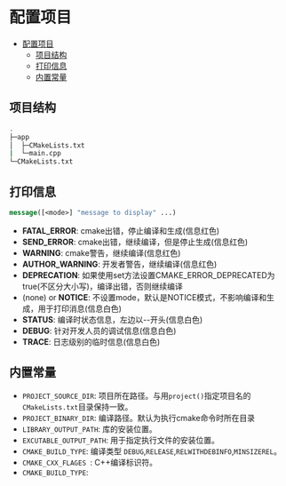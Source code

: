 # 配置项目
- [配置项目](#配置项目)
  - [项目结构](#项目结构)
  - [打印信息](#打印信息)
  - [内置常量](#内置常量)

## 项目结构
```bash
.
├─app
│  ├─CMakeLists.txt
|  └─main.cpp
└─CMakeLists.txt
```

## 打印信息
```cmake
message([<mode>] "message to display" ...)
```

- **FATAL_ERROR**: cmake出错，停止编译和生成(信息红色)
- **SEND_ERROR**: cmake出错，继续编译，但是停止生成(信息红色)
- **WARNING**: cmake警告，继续编译(信息红色)
- **AUTHOR_WARNING**: 开发者警告，继续编译(信息红色)
- **DEPRECATION**: 如果使用set方法设置CMAKE_ERROR_DEPRECATED为true(不区分大小写)，编译出错，否则继续编译
- (none) or **NOTICE**: 不设置mode，默认是NOTICE模式，不影响编译和生成，用于打印消息(信息白色)
- **STATUS**: 编译时状态信息，左边以--开头(信息白色)
- **DEBUG**: 针对开发人员的调试信息(信息白色)
- **TRACE**: 日志级别的临时信息(信息白色)


## 内置常量
- `PROJECT_SOURCE_DIR`: 项目所在路径。与用`project()`指定项目名的`CMakeLists.txt`目录保持一致。
- `PROJECT_BINARY_DIR`: 编译路径。默认为执行cmake命令时所在目录
- `LIBRARY_OUTPUT_PATH`: 库的安装位置。
- `EXCUTABLE_OUTPUT_PATH`: 用于指定执行文件的安装位置。
- `CMAKE_BUILD_TYPE`: 编译类型 `DEBUG`,`RELEASE`,`RELWITHDEBINFO`,`MINSIZEREL`。
- `CMAKE_CXX_FLAGES `: C++编译标识符。
- `CMAKE_BUILD_TYPE`: 


